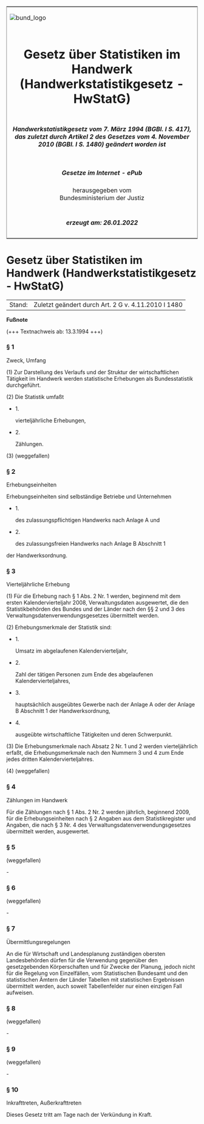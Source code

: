 <span id="DECKBLATT.html"></span>

<table border="0" frame="border" width="100%">

<tr valign="top">

<td align="left">

![bund\_logo](BfJ_2021_Web_de_de.gif)

</td>

<td align="right">

 

</td>

</tr>

<tr align="center" valign="middle">

<td colspan="2">

# Gesetz über Statistiken im Handwerk (Handwerkstatistikgesetz - HwStatG)

</td>

</tr>

<tr align="center" valign="middle">

<td colspan="2">

##### Handwerkstatistikgesetz vom 7. März 1994 (BGBl. I S. 417), das zuletzt durch Artikel 2 des Gesetzes vom 4. November 2010 (BGBl. I S. 1480) geändert worden ist

</td>

</tr>

<tr align="center" valign="middle">

<td colspan="2">

  
  

##### Gesetze im Internet - ePub  
  
herausgegeben vom  
Bundesministerium der Justiz

</td>

</tr>

<tr align="center" valign="bottom">

<td colspan="2">

  
  

##### erzeugt am: 26.01.2022

</td>

</tr>

</table>

<span id="BJNR041700994.html"></span>

# Gesetz über Statistiken im Handwerk (Handwerkstatistikgesetz - HwStatG)

<div>

<div class="jnhtml">

|        |                                                     |
| ------ | --------------------------------------------------- |
| Stand: | Zuletzt geändert durch Art. 2 G v. 4.11.2010 I 1480 |

</div>

</div>

<div>

  
**Fußnote**

<div class="jnhtml">

<div>

<div class="jurAbsatz">

(+++ Textnachweis ab: 13.3.1994 +++)

</div>

</div>

</div>

</div>

<span id="BJNR041700994BJNE000102377.html"></span>

### § 1  
Zweck, Umfang

<div>

<div class="jnhtml">

<div>

<div class="jurAbsatz">

(1) Zur Darstellung des Verlaufs und der Struktur der wirtschaftlichen
Tätigkeit im Handwerk werden statistische Erhebungen als
Bundesstatistik durchgeführt.

</div>

<div class="jurAbsatz">

(2) Die Statistik umfaßt

  - 1\.
    
    <div style="">
    
    vierteljährliche Erhebungen,
    
    </div>

  - 2\.
    
    <div style="">
    
    Zählungen.
    
    </div>

(3) (weggefallen)

</div>

</div>

</div>

</div>

<span id="BJNR041700994BJNE000202377.html"></span>

### § 2  
Erhebungseinheiten

<div>

<div class="jnhtml">

<div>

<div class="jurAbsatz">

Erhebungseinheiten sind selbständige Betriebe und Unternehmen

  - 1\.
    
    <div>
    
    des zulassungspflichtigen Handwerks nach Anlage A und
    
    </div>

  - 2\.
    
    <div>
    
    des zulassungsfreien Handwerks nach Anlage B Abschnitt 1
    
    </div>

der Handwerksordnung.

</div>

</div>

</div>

</div>

<span id="BJNR041700994BJNE000303308.html"></span>

### § 3  
Vierteljährliche Erhebung

<div>

<div class="jnhtml">

<div>

<div class="jurAbsatz">

(1) Für die Erhebung nach § 1 Abs. 2 Nr. 1 werden, beginnend mit dem
ersten Kalendervierteljahr 2008, Verwaltungsdaten ausgewertet, die den
Statistikbehörden des Bundes und der Länder nach den §§ 2 und 3 des
Verwaltungsdatenverwendungsgesetzes übermittelt werden.

</div>

<div class="jurAbsatz">

(2) Erhebungsmerkmale der Statistik sind:

  - 1\.
    
    <div style="">
    
    Umsatz im abgelaufenen Kalendervierteljahr,
    
    </div>

  - 2\.
    
    <div style="">
    
    Zahl der tätigen Personen zum Ende des abgelaufenen
    Kalendervierteljahres,
    
    </div>

  - 3\.
    
    <div style="">
    
    hauptsächlich ausgeübtes Gewerbe nach der Anlage A oder der Anlage B
    Abschnitt 1 der Handwerksordnung,
    
    </div>

  - 4\.
    
    <div style="">
    
    ausgeübte wirtschaftliche Tätigkeiten und deren Schwerpunkt.
    
    </div>

</div>

<div class="jurAbsatz">

(3) Die Erhebungsmerkmale nach Absatz 2 Nr. 1 und 2 werden
vierteljährlich erfaßt, die Erhebungsmerkmale nach den Nummern 3 und 4
zum Ende jedes dritten Kalendervierteljahres.

</div>

<div class="jurAbsatz">

(4) (weggefallen)

</div>

</div>

</div>

</div>

<span id="BJNR041700994BJNE000404377.html"></span>

### § 4  
Zählungen im Handwerk

<div>

<div class="jnhtml">

<div>

<div class="jurAbsatz">

Für die Zählungen nach § 1 Abs. 2 Nr. 2 werden jährlich, beginnend 2009,
für die Erhebungseinheiten nach § 2 Angaben aus dem Statistikregister
und Angaben, die nach § 3 Nr. 4 des Verwaltungsdatenverwendungsgesetzes
übermittelt werden, ausgewertet.

</div>

</div>

</div>

</div>

<span id="BJNR041700994BJNE000503308.html"></span>

### § 5  
(weggefallen)

<div>

<div class="jnhtml">

<div>

<div class="jurAbsatz">

\-

</div>

</div>

</div>

</div>

<span id="BJNR041700994BJNE000602308.html"></span>

### § 6  
(weggefallen)

<div>

<div class="jnhtml">

<div>

<div class="jurAbsatz">

\-

</div>

</div>

</div>

</div>

<span id="BJNR041700994BJNE000700307.html"></span>

### § 7  
Übermittlungsregelungen

<div>

<div class="jnhtml">

<div>

<div class="jurAbsatz">

An die für Wirtschaft und Landesplanung zuständigen obersten
Landesbehörden dürfen für die Verwendung gegenüber den gesetzgebenden
Körperschaften und für Zwecke der Planung, jedoch nicht für die
Regelung von Einzelfällen, vom Statistischen Bundesamt und den
statistischen Ämtern der Länder Tabellen mit statistischen Ergebnissen
übermittelt werden, auch soweit Tabellenfelder nur einen einzigen Fall
aufweisen.

</div>

</div>

</div>

</div>

<span id="BJNR041700994BJNE000801308.html"></span>

### § 8  
(weggefallen)

<div>

<div class="jnhtml">

<div>

<div class="jurAbsatz">

\-

</div>

</div>

</div>

</div>

<span id="BJNR041700994BJNE000904308.html"></span>

### § 9  
(weggefallen)

<div>

<div class="jnhtml">

<div>

<div class="jurAbsatz">

\-

</div>

</div>

</div>

</div>

<span id="BJNR041700994BJNE001000307.html"></span>

### § 10  
Inkrafttreten, Außerkrafttreten

<div>

<div class="jnhtml">

<div>

<div class="jurAbsatz">

Dieses Gesetz tritt am Tage nach der Verkündung in Kraft.

</div>

</div>

</div>

</div>
